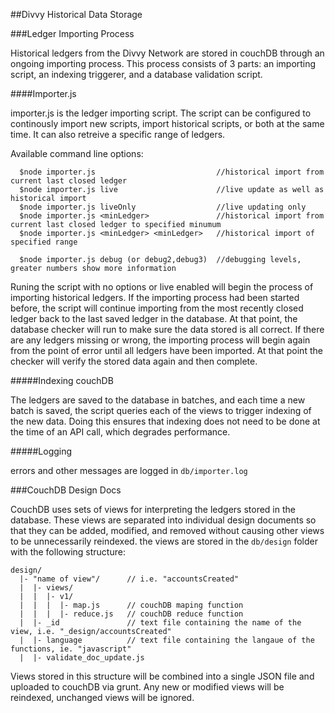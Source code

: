 ##Divvy Historical Data Storage

###Ledger Importing Process

Historical ledgers from the Divvy Network are stored in couchDB through an ongoing importing process. This process consists of 3 parts: an importing script, an indexing triggerer, and a database validation script.

####Importer.js

importer.js is the ledger importing script.  The script can be configured to continously import new scripts, import historical scripts, or both at the same time.  It can also retreive a specific range of ledgers.

Available command line options:
```
  $node importer.js                           //historical import from current last closed ledger
  $node importer.js live                      //live update as well as historical import
  $node importer.js liveOnly                  //live updating only
  $node importer.js <minLedger>               //historical import from current last closed ledger to specified minumum
  $node importer.js <minLedger> <minLedger>   //historical import of specified range
  
  $node importer.js debug (or debug2,debug3)  //debugging levels, greater numbers show more information
```

Runing the script with no options or live enabled will begin the process of importing historical ledgers.  If the importing process had been started before, the script will continue importing from the most recently closed ledger back to the last saved ledger in the database. At that point, the database checker will run to make sure the data stored is all correct.  If there are any ledgers missing or wrong, the importing process will begin again from the point of error until all ledgers have been imported.  At that point the checker will verify the stored data again and then complete.

#####Indexing couchDB

The ledgers are saved to the database in batches, and each time a new batch is saved, the script queries each of the views to trigger indexing of the new data.  Doing this ensures that indexing does not need to be done at the time of an API call, which degrades performance.

#####Logging

errors and other messages are logged in `db/importer.log`

###CouchDB Design Docs

CouchDB uses sets of views for interpreting the ledgers stored in the database.  These views are separated into individual design documents so that they can be added, modified, and removed without causing other views to be unnecessarily reindexed.  the views are stored in the `db/design` folder with the following structure:

```
design/
  |- "name of view"/      // i.e. "accountsCreated" 
  |  |- views/
  |  |  |- v1/
  |  |  |  |- map.js      // couchDB maping function
  |  |  |  |- reduce.js   // couchDB reduce function
  |  |- _id               // text file containing the name of the view, i.e. "_design/accountsCreated" 
  |  |- language          // text file containing the langaue of the functions, ie. "javascript"
  |  |- validate_doc_update.js
```

Views stored in this structure will be combined into a single JSON file and uploaded to couchDB via grunt.  Any new or
modified views will be reindexed, unchanged views will be ignored.


